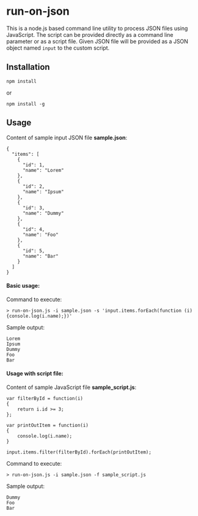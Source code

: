 # run-on-json
This is a node.js based command line utility to process JSON files using JavaScript. The script can be provided directly as a command line parameter or as a script file. Given JSON file will be provided as a JSON object named `input` to the custom script. 

## Installation
```
npm install
```
or
```
npm install -g
```

## Usage
Content of sample input JSON file __sample.json__:

```
{
  "items": [
    {
      "id": 1,
      "name": "Lorem"
    },
    {
      "id": 2,
      "name": "Ipsum"
    },
    {
      "id": 3,
      "name": "Dummy"
    },
    {
      "id": 4,
      "name": "Foo"
    },
    {
      "id": 5,
      "name": "Bar"
    }
  ]
}
```

#### Basic usage:
Command to execute:

```
> run-on-json.js -i sample.json -s 'input.items.forEach(function (i){console.log(i.name);})'
```
Sample output:

```
Lorem
Ipsum
Dummy
Foo
Bar
```

#### Usage with script file:
Content of sample JavaScript file __sample_script.js__:

```
var filterById = function(i)
{
    return i.id >= 3;
};

var printOutItem = function(i)
{
    console.log(i.name);
}

input.items.filter(filterById).forEach(printOutItem);
```

Command to execute:

```
> run-on-json.js -i sample.json -f sample_script.js
```

Sample output:

```
Dummy
Foo
Bar
```
